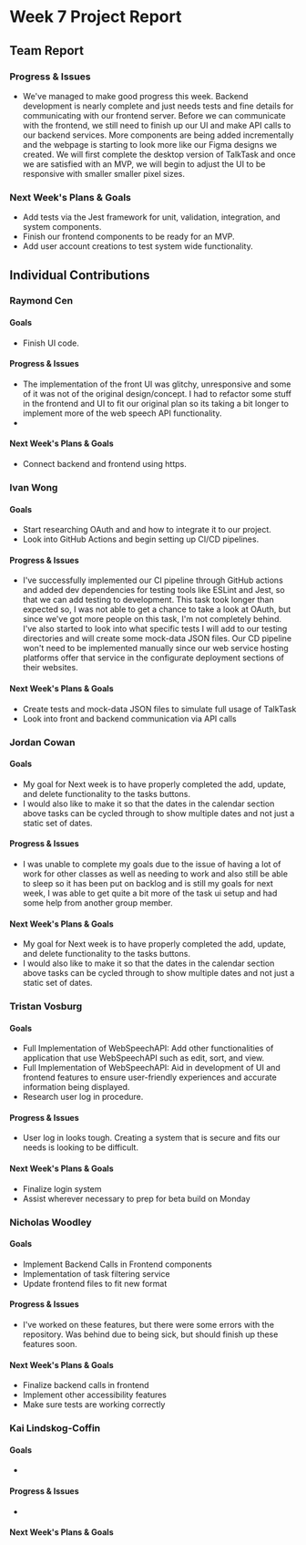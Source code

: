 # Week 7 Project Report

## Team Report

### Progress & Issues

* We've managed to make good progress this week. Backend development is nearly complete and just needs tests and fine details for communicating with our frontend server. Before we can communicate with the frontend, we still need to finish up our UI and make API calls to our backend services. More components are being added incrementally and the webpage is starting to look more like our Figma designs we created. We will first complete the desktop version of TalkTask and once we are satisfied with an MVP, we will begin to adjust the UI to be responsive with smaller smaller pixel sizes.

### Next Week's Plans & Goals

* Add tests via the Jest framework for unit, validation, integration, and system components.
* Finish our frontend components to be ready for an MVP.
* Add user account creations to test system wide functionality.


## Individual Contributions

### Raymond Cen

#### Goals

* Finish UI code.

#### Progress & Issues

* The implementation of the front UI was glitchy, unresponsive and some of it was not of the original design/concept. I had to refactor some stuff in the frontend and UI to fit our original plan so its taking a bit longer to implement more of the web speech API functionality.
* 

#### Next Week's Plans & Goals

* Connect backend and frontend using https.


### Ivan Wong

#### Goals

* Start researching OAuth and and how to integrate it to our project.
* Look into GitHub Actions and begin setting up CI/CD pipelines.

#### Progress & Issues

* I've successfully implemented our CI pipeline through GitHub actions and added dev dependencies for testing tools like ESLint and Jest, so that we can add testing to development. This task took longer than expected so, I was not able to get a chance to take a look at OAuth, but since we've got more people on this task, I'm not completely behind. I've also started to look into what specific tests I will add to our testing directories and will create some mock-data JSON files. Our CD pipeline won't need to be implemented manually since our web service hosting platforms offer that service in the configurate deployment sections of their websites.

#### Next Week's Plans & Goals

* Create tests and mock-data JSON files to simulate full usage of TalkTask
* Look into front and backend communication via API calls

### Jordan Cowan

#### Goals

* My goal for Next week is to have properly completed the add, update, and delete functionality to the tasks buttons.
* I would also like to make it so that the dates in the calendar section above tasks can be cycled through to show multiple dates and not just a static set of dates.

#### Progress & Issues

* I was unable to complete my goals due to the issue of having a lot of work for other classes as well as needing to work and also still be able to sleep so it has been put on backlog and is still my goals for next week, I was able to get quite a bit more of the task ui setup and had some help from another group member.

#### Next Week's Plans & Goals

* My goal for Next week is to have properly completed the add, update, and delete functionality to the tasks buttons.
* I would also like to make it so that the dates in the calendar section above tasks can be cycled through to show multiple dates and not just a static set of dates.

### Tristan Vosburg

#### Goals

* Full Implementation of WebSpeechAPI: Add other functionalities of application that use WebSpeechAPI such as edit, sort, and view.
* Full Implementation of WebSpeechAPI: Aid in development of UI and frontend features to ensure user-friendly experiences and accurate information being displayed.
* Research user log in procedure.

#### Progress & Issues

* User log in looks tough.  Creating a system that is secure and fits our needs is looking to be difficult. 

#### Next Week's Plans & Goals

* Finalize login system
* Assist wherever necessary to prep for beta build on Monday

### Nicholas Woodley

#### Goals

* Implement Backend Calls in Frontend components
* Implementation of task filtering service
* Update frontend files to fit new format

#### Progress & Issues

* I've worked on these features, but there were some errors with the repository. Was behind due to being sick, but should finish up these features soon.

#### Next Week's Plans & Goals

* Finalize backend calls in frontend
* Implement other accessibility features
* Make sure tests are working correctly

### Kai Lindskog-Coffin

#### Goals

* 

#### Progress & Issues

* 

#### Next Week's Plans & Goals

